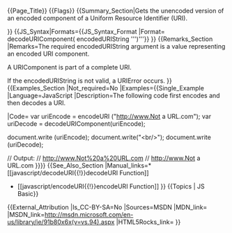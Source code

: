 {{Page_Title}}
{{Flags}}
{{Summary_Section|Gets the unencoded version of an encoded component of a Uniform Resource Identifier (URI).

}}
{{JS_Syntax|Formats={{JS_Syntax_Format
|Format= decodeURIComponent( encodedURIString ''')'''}}
}}
{{Remarks_Section
|Remarks=The required encodedURIString argument is a value representing an encoded URI component.

A URIComponent is part of a complete URI.

If the encodedURIString is not valid, a URIError occurs.
}}
{{Examples_Section
|Not_required=No
|Examples={{Single_Example
|Language=JavaScript
|Description=The following code first encodes and then decodes a URI.

|Code= var uriEncode = encodeURI ("http://www.Not a URL.com");
 var uriDecode = decodeURIComponent(uriEncode);
 
 document.write (uriEncode);
 document.write("&lt;br/&gt;");
 document.write (uriDecode);
 
 // Output:
 // http://www.Not%20a%20URL.com
 // http://www.Not a URL.com
}}}}
{{See_Also_Section
|Manual_links=* [[javascript/decodeURI{{!}}decodeURI Function]]
* [[javascript/encodeURI{{!}}encodeURI Function]]
}}
{{Topics | JS Basic}}

{{External_Attribution
|Is_CC-BY-SA=No
|Sources=MSDN
|MDN_link=
|MSDN_link=http://msdn.microsoft.com/en-us/library/ie/91b80x6x(v=vs.94).aspx
|HTML5Rocks_link=
}}